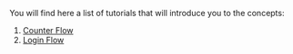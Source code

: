 You will find here a list of tutorials that will introduce you to the concepts:

1. [Counter Flow](Counter.md)
2. [Login Flow](Login.md)

